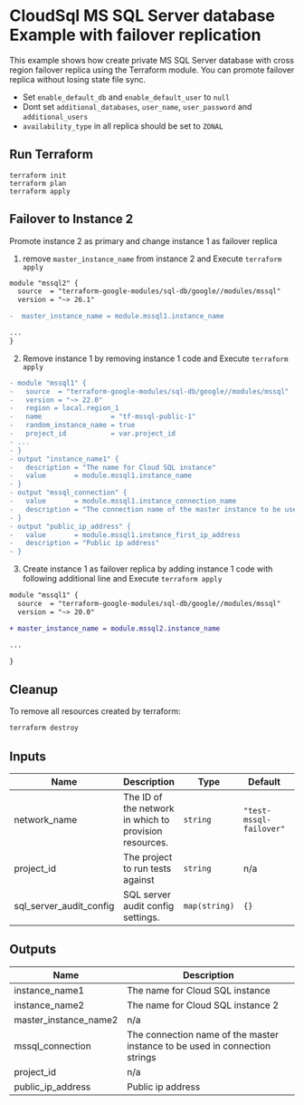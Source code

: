 # CloudSql MS SQL Server database Example with failover replication

This example shows how create private MS SQL Server database with cross region failover replica using the Terraform module. You can promote failover replica without losing state file sync.

- Set `enable_default_db` and `enable_default_user` to `null`
- Dont set `additional_databases`, `user_name`, `user_password` and `additional_users`
- `availability_type` in all replica should be set to `ZONAL`

## Run Terraform

```
terraform init
terraform plan
terraform apply
```

## Failover to Instance 2

Promote instance 2 as primary and change instance 1 as failover replica

1) remove  `master_instance_name` from instance 2 and Execute `terraform apply`

```diff
module "mssql2" {
  source  = "terraform-google-modules/sql-db/google//modules/mssql"
  version = "~> 26.1"

-  master_instance_name = module.mssql1.instance_name

...
}
```

2) Remove instance 1 by removing instance 1 code and Execute `terraform apply`

```diff
- module "mssql1" {
-   source  = "terraform-google-modules/sql-db/google//modules/mssql"
-   version = "~> 22.0"
-   region = local.region_1
-   name                 = "tf-mssql-public-1"
-   random_instance_name = true
-   project_id           = var.project_id
- ...
- }
- output "instance_name1" {
-   description = "The name for Cloud SQL instance"
-   value       = module.mssql1.instance_name
- }
- output "mssql_connection" {
-   value       = module.mssql1.instance_connection_name
-   description = "The connection name of the master instance to be used in connection strings"
- }
- output "public_ip_address" {
-   value       = module.mssql1.instance_first_ip_address
-   description = "Public ip address"
- }
```

3) Create instance 1 as failover replica by adding instance 1 code with following additional line and Execute `terraform apply`

```diff
module "mssql1" {
  source  = "terraform-google-modules/sql-db/google//modules/mssql"
  version = "~> 20.0"

+ master_instance_name = module.mssql2.instance_name

...

}
```


## Cleanup

To remove all resources created by terraform:

```bash
terraform destroy
```

<!-- BEGINNING OF PRE-COMMIT-TERRAFORM DOCS HOOK -->
## Inputs

| Name | Description | Type | Default | Required |
|------|-------------|------|---------|:--------:|
| network\_name | The ID of the network in which to provision resources. | `string` | `"test-mssql-failover"` | no |
| project\_id | The project to run tests against | `string` | n/a | yes |
| sql\_server\_audit\_config | SQL server audit config settings. | `map(string)` | `{}` | no |

## Outputs

| Name | Description |
|------|-------------|
| instance\_name1 | The name for Cloud SQL instance |
| instance\_name2 | The name for Cloud SQL instance 2 |
| master\_instance\_name2 | n/a |
| mssql\_connection | The connection name of the master instance to be used in connection strings |
| project\_id | n/a |
| public\_ip\_address | Public ip address |

<!-- END OF PRE-COMMIT-TERRAFORM DOCS HOOK -->

